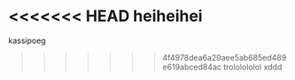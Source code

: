 <<<<<<< HEAD
heiheihei
=======
kassipoeg
>>>>>>> 4f4978dea6a29aee5ab685ed489e619abced84ac
trololololol
xddd
